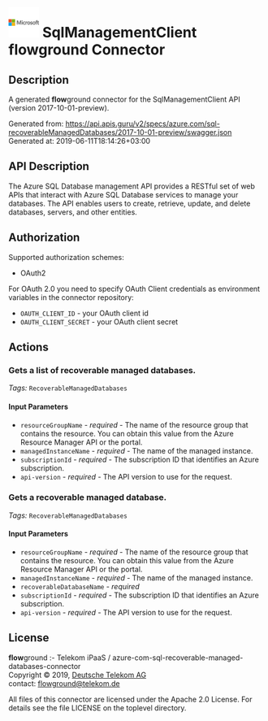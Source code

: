 # ![LOGO](logo.png) SqlManagementClient **flow**ground Connector

## Description

A generated **flow**ground connector for the SqlManagementClient API (version 2017-10-01-preview).

Generated from: https://api.apis.guru/v2/specs/azure.com/sql-recoverableManagedDatabases/2017-10-01-preview/swagger.json<br/>
Generated at: 2019-06-11T18:14:26+03:00

## API Description

The Azure SQL Database management API provides a RESTful set of web APIs that interact with Azure SQL Database services to manage your databases. The API enables users to create, retrieve, update, and delete databases, servers, and other entities.

## Authorization

Supported authorization schemes:
- OAuth2

For OAuth 2.0 you need to specify OAuth Client credentials as environment variables in the connector repository:
* `OAUTH_CLIENT_ID` - your OAuth client id
* `OAUTH_CLIENT_SECRET` - your OAuth client secret

## Actions

### Gets a list of recoverable managed databases.

*Tags:* `RecoverableManagedDatabases`

#### Input Parameters
* `resourceGroupName` - _required_ - The name of the resource group that contains the resource. You can obtain this value from the Azure Resource Manager API or the portal.
* `managedInstanceName` - _required_ - The name of the managed instance.
* `subscriptionId` - _required_ - The subscription ID that identifies an Azure subscription.
* `api-version` - _required_ - The API version to use for the request.

### Gets a recoverable managed database.

*Tags:* `RecoverableManagedDatabases`

#### Input Parameters
* `resourceGroupName` - _required_ - The name of the resource group that contains the resource. You can obtain this value from the Azure Resource Manager API or the portal.
* `managedInstanceName` - _required_ - The name of the managed instance.
* `recoverableDatabaseName` - _required_
* `subscriptionId` - _required_ - The subscription ID that identifies an Azure subscription.
* `api-version` - _required_ - The API version to use for the request.

## License

**flow**ground :- Telekom iPaaS / azure-com-sql-recoverable-managed-databases-connector<br/>
Copyright © 2019, [Deutsche Telekom AG](https://www.telekom.de)<br/>
contact: flowground@telekom.de

All files of this connector are licensed under the Apache 2.0 License. For details
see the file LICENSE on the toplevel directory.
